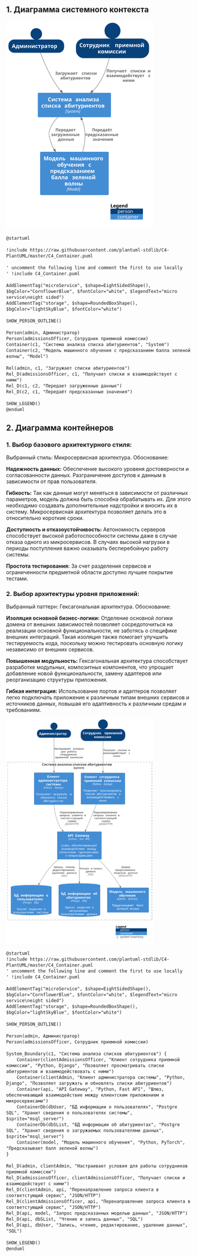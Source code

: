 ## 

## 1.	Диаграмма системного контекста

 <img width="400" src="Images/1.svg" alt="1"/>


```plantuml
@startuml

!include https://raw.githubusercontent.com/plantuml-stdlib/C4-PlantUML/master/C4_Container.puml

' uncomment the following line and comment the first to use locally
' !include C4_Container.puml

AddElementTag("microService", $shape=EightSidedShape(), $bgColor="CornflowerBlue", $fontColor="white", $legendText="micro service\neight sided")
AddElementTag("storage", $shape=RoundedBoxShape(), $bgColor="lightSkyBlue", $fontColor="white")

SHOW_PERSON_OUTLINE()

Person(admin, Администратор)
Person(admissionsOfficer, Сотрудник приемной комиссии)
Container(c1, "Система анализа списка абитуриентов", "System")
Container(c2, "Модель машинного обучения с предсказанием балла зеленой волны", "Model")

Rel(admin, c1, "Загружает списки абитуриентов")
Rel_D(admissionsOfficer, c1, "Получает списки и взаимодействует с ними")
Rel_D(c1, c2, "Передает загруженные данные")
Rel_D(c2, c1, "Передаёт предсказанные значения")

SHOW_LEGEND()
@enduml
```

## 2. Диаграмма контейнеров

### 1. Выбор базового архитектурного стиля:

Выбранный стиль: Микросервисная архитектура.
Обоснование:

**Надежность данных:** Обеспечение высокого уровеня достоверности и согласованности данных. Разграничение доступов к данным в зависимости от прав пользователя.

**Гибкость:** Так как данные могут меняться в зависимости от различных параметров, модель должна быть способна обрабатывать их. Для этого необходимо создавать дополнительные надстройки и вносить их в систему. Микросервисная архитектура позволяет делать это в относительно короткие сроки. 

**Доступность и отказоустойчивость:**  Автономность серверов способствует высокой работоспособности системы даже в случае отказа одного из микросервисов. В случаях высокой нагрузки в периоды поступления важно оказывать бесперебойную работу системы.

**Простота тестирования:** За счет разделения сервисов и ограниченности предметной области доступно лучшее покрытие тестами.

### 2. Выбор архитектуры уровня приложений:


Выбранный паттерн: Гексагональная архитектура.
Обоснование:

**Изоляция основной бизнес-логики:** Отделение основной логики домена от внешних зависимостей позволяет сосредоточиться на реализации основной функциональности, не заботясь о специфике внешних интеграций. Такая изоляция также помогает улучшить тестируемость кода, поскольку можно тестировать основную логику независимо от внешних сервисов.

**Повышенная модульность:** Гексагональная архитектура способствует разработке модульных, композитных компонентов, что упрощает добавление новой функциональности, замену адаптеров или реорганизацию структуры приложения.

**Гибкая интеграция:** Использование портов и адаптеров позволяет легко подключать приложение к различным типам внешних сервисов и источников данных, повышая его адаптивность к различным средам и требованиям.

 <img width="400" src="Images/2.svg" alt="1"/>

```plantuml
@startuml
!include https://raw.githubusercontent.com/plantuml-stdlib/C4-PlantUML/master/C4_Container.puml
' uncomment the following line and comment the first to use locally
' !include C4_Container.puml

AddElementTag("microService", $shape=EightSidedShape(), $bgColor="CornflowerBlue", $fontColor="white", $legendText="micro service\neight sided")
AddElementTag("storage", $shape=RoundedBoxShape(), $bgColor="lightSkyBlue", $fontColor="white")

SHOW_PERSON_OUTLINE()

Person(admin, Администратор)
Person(admissionsOfficer, Сотрудник приемной комиссии)

System_Boundary(c1, "Система анализа списков абитуриентов") {
    Container(clientAdmissionsOfficer, "Клиент сотрудника приемной комиссии", "Python, Django", "Позволяет просматривать списки абитуриентов и взаимодействовать с ними")
    Container(clientAdmin, "Клиент администратора системы", "Python, Django", "Позволяет загружать и обновлять списки абитуриентов")
    Container(api, "API Gateway", "Python, Fast API", "Шлюз, обеспечивающий взаимодействие между клиентским приложением и микросервисами")
    ContainerDb(dbUser, "БД информации о пользователях", "Postgre SQL", "Хранит сведения о пользователях системы", $sprite="msql_server")
    ContainerDb(dbSList, "БД информации об абитуриентах", "Postgre SQL", "Хранит сведения о загружаемых пользователями данных", $sprite="msql_server")
    Container(model, "Модель машинного обучения", "Python, PyTorch", "Предсказывает балл зеленой волны")
}

Rel_D(admin, clientAdmin, "Настраивает условия для работы сотрудников приемной комиссии")
Rel_D(admissionsOfficer, clientAdmissionsOfficer, "Получает списки и взаимодействует с ними")
Rel_D(clientAdmin, api, "Перенаправление запроса клиента в соответстующий сервис", "JSON/HTTP")
Rel_D(clientAdmissionsOfficer, api, "Перенаправление запроса клиента в соответстующий сервис", "JSON/HTTP")
Rel_D(api, model, "Запрос предсказанных моделью данных", "JSON/HTTP")
Rel_D(api, dbSList, "Чтение и запись данных", "SQL")
Rel_D(api, dbUser, "Запись, чтение, редактирование, удаление данных", "SQL")

SHOW_LEGEND()
@enduml
